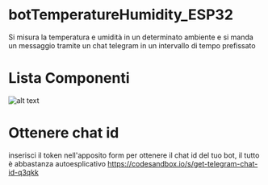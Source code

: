 # botTemperatureHumidity_ESP32
Si misura la temperatura e umidità in un determinato ambiente e si manda un messaggio tramite un chat telegram in un intervallo di tempo prefissato

# Lista Componenti
![alt text](https://i0.wp.com/www.moreware.org/wp/wp-content/uploads/2022/08/qa.png?w=670&ssl=1)

# Ottenere chat id
inserisci il token nell'apposito form per ottenere il chat id del tuo bot, il tutto è abbastanza autoesplicativo
https://codesandbox.io/s/get-telegram-chat-id-q3qkk

